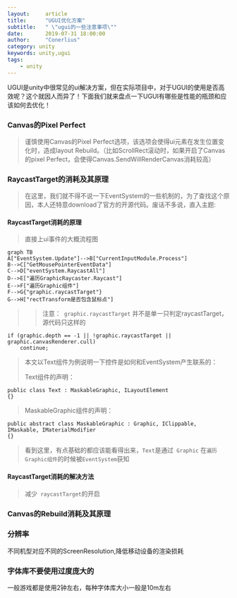 ```yaml
---
layout:     article
title:      "UGUI优化方案"
subtitle:   " \"ugui的一些注意事项\""
date:       2019-07-31 18:00:00
author:     "Conerlius"
category: unity
keywords: unity,ugui
tags:
    - unity
---
```


 UGUI是unity中很常见的ui解决方案，但在实际项目中，对于UGUI的使用是否高效呢？这个就因人而异了！下面我们就来盘点一下UGUI有哪些是性能的瓶颈和应该如何去优化！

### Canvas的Pixel Perfect
> 谨慎使用Canvas的Pixel Perfect选项，该选项会使得ui元素在发生位置变化时，造成layout Rebuild。（比如ScrollRect滚动时，如果开启了Canvas的pixel Perfect，会使得Canvas.SendWillRenderCanvas消耗较高）

### RaycastTarget的消耗及其原理
> 在这里，我们就不得不说一下EventSystem的一些机制的，为了查找这个原因，本人还特意download了官方的开源代码。废话不多说，直入主题:
#### RaycastTarget消耗的原理
> 直接上ui事件的大概流程图

```mermaid
graph TB
A["EventSystem.Update"]-->B["CurrentInputModule.Process"]
B-->C["GetMousePointerEventData"]
C-->D["eventSystem.RaycastAll"]
D-->E["遍历GraphicRaycaster.Raycast"]
E-->F["遍历Graphic组件"]
F-->G{"graphic.raycastTarget"}
G-->H["rectTransform是否包含鼠标点"]
```
>> 注意：` graphic.raycastTarget` 并不是单一只判定raycastTarget，源代码只这样的
``` 
if (graphic.depth == -1 || !graphic.raycastTarget || graphic.canvasRenderer.cull)
    continue; 
```

> 本文以Text组件为例说明一下控件是如何和EventSystem产生联系的：
>
> Text组件的声明：
``` 
public class Text : MaskableGraphic, ILayoutElement
{}
```
> MaskableGraphic组件的声明：
```
public abstract class MaskableGraphic : Graphic, IClippable, IMaskable, IMaterialModifier
{}
```
> 看到这里，有点基础的都应该能看得出来，``` Text ```是通过` Graphic` 在` 遍历Graphic组件 `的时候被` EventSystem `获知
#### RaycastTarget消耗的解决方法
> 减少` raycastTarget`的开启

### Canvas的Rebuild消耗及其原理

### 分辨率
不同机型对应不同的ScreenResolution,降低移动设备的渲染损耗

### 字体库不要使用过度庞大的
一般游戏都是使用2钟左右，每种字体库大小一般是10m左右


